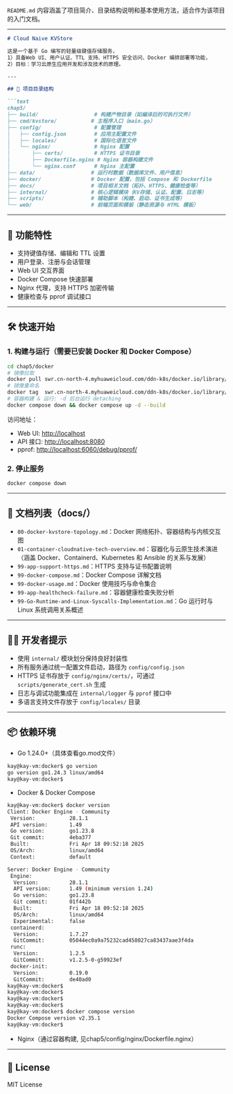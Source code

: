 `README.md` 内容涵盖了项目简介、目录结构说明和基本使用方法，适合作为该项目的入门文档。

---

````markdown
# Cloud Naive KVStore

这是一个基于 Go 编写的轻量级键值存储服务，
1）具备Web UI、用户认证、TTL 支持、HTTPS 安全访问、Docker 编排部署等功能，
2）目标：学习云原生应用开发和涉及技术的原理。

---

## 📁 项目目录结构

```text
chap5/
├── build/                  # 构建产物目录（如编译后的可执行文件）
├── cmd/kvstore/           # 主程序入口（main.go）
├── config/                 # 配置管理
│   ├── config.json         # 应用主配置文件
│   ├── locales/            # 国际化语言文件
│   └── nginx/              # Nginx 配置
│       ├── certs/          # HTTPS 证书目录
│       ├── Dockerfile.nginx # Nginx 容器构建文件
│       └── nginx.conf      # Nginx 主配置
├── data/                  # 运行时数据（数据库文件、用户信息）
├── docker/                # Docker 配置，包括 Compose 和 Dockerfile
├── docs/                  # 项目相关文档（拓扑、HTTPS、健康检查等）
├── internal/              # 核心逻辑模块（KV存储、认证、配置、日志等）
├── scripts/               # 辅助脚本（构建、启动、证书生成等）
└── web/                   # 前端页面和模板（静态资源与 HTML 模板）
````

---

## 🚀 功能特性

* 支持键值存储、编辑和 TTL 设置
* 用户登录、注册与会话管理
* Web UI 交互界面
* Docker Compose 快速部署
* Nginx 代理，支持 HTTPS 加密传输
* 健康检查与 pprof 调试接口

---

## 🛠️ 快速开始

### 1. 构建与运行（需要已安装 Docker 和 Docker Compose）

```bash
cd chap5/docker
# 镜像拉取
docker pull swr.cn-north-4.myhuaweicloud.com/ddn-k8s/docker.io/library/ubuntu:20.04
# 镜像重命名
docker tag  swr.cn-north-4.myhuaweicloud.com/ddn-k8s/docker.io/library/ubuntu:20.04  docker.io/library/ubuntu:20.04
# 容器构建 & 运行: -d 后台运行 detaching
docker compose down && docker compose up -d --build
```

访问地址：

* Web UI: [http://localhost](http://localhost)
* API 接口: [http://localhost:8080](http://localhost:8080)
* pprof: [http://localhost:6060/debug/pprof/](http://localhost:6060/debug/pprof/)

### 2. 停止服务

```bash
docker compose down
```

---

## 📄 文档列表（docs/）

* `00-docker-kvstore-topology.md`：Docker 网络拓扑、容器结构与内核交互图
* `01-container-cloudnative-tech-overview.md`：容器化与云原生技术演进（涵盖 Docker、Containerd、Kubernetes 和 Ansible 的关系与发展）
* `99-app-support-https.md`：HTTPS 支持与证书配置说明
* `99-docker-compose.md`：Docker Compose 详解文档
* `99-docker-usage.md`：Docker 使用技巧与命令集合
* `99-app-healthcheck-failure.md`：容器健康检查失败分析
* `99-Go-Runtime-and-Linux-Syscalls-Implementation.md`：Go 运行时与 Linux 系统调用关系概述

---

## 🙋‍♂️ 开发者提示

* 使用 `internal/` 模块划分保持良好封装性
* 所有服务通过统一配置文件启动，路径为 `config/config.json`
* HTTPS 证书存放于 `config/nginx/certs/`，可通过 `scripts/generate_cert.sh` 生成
* 日志与调试功能集成在 `internal/logger` 与 `pprof` 接口中
* 多语言支持文件存放于 `config/locales/` 目录

---

## 📦 依赖环境

* Go 1.24.0+（具体查看go.mod文件）
```bash
kay@kay-vm:docker$ go version
go version go1.24.3 linux/amd64
kay@kay-vm:docker$
```
* Docker & Docker Compose
```bash
kay@kay-vm:docker$ docker version
Client: Docker Engine - Community
 Version:           28.1.1
 API version:       1.49
 Go version:        go1.23.8
 Git commit:        4eba377
 Built:             Fri Apr 18 09:52:18 2025
 OS/Arch:           linux/amd64
 Context:           default

Server: Docker Engine - Community
 Engine:
  Version:          28.1.1
  API version:      1.49 (minimum version 1.24)
  Go version:       go1.23.8
  Git commit:       01f442b
  Built:            Fri Apr 18 09:52:18 2025
  OS/Arch:          linux/amd64
  Experimental:     false
 containerd:
  Version:          1.7.27
  GitCommit:        05044ec0a9a75232cad458027ca83437aae3f4da
 runc:
  Version:          1.2.5
  GitCommit:        v1.2.5-0-g59923ef
 docker-init:
  Version:          0.19.0
  GitCommit:        de40ad0
kay@kay-vm:docker$
kay@kay-vm:docker$
kay@kay-vm:docker$
kay@kay-vm:docker$
kay@kay-vm:docker$ docker compose version
Docker Compose version v2.35.1
kay@kay-vm:docker$
```
* Nginx（通过容器构建, 见chap5/config/nginx/Dockerfile.nginx）

---

## 📝 License

MIT License

